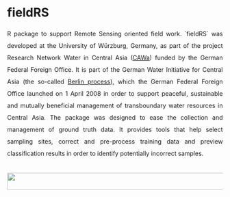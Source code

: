 # fieldRS
<p align="justify" style="line-height:200%;">
R package to support Remote Sensing oriented field work. `fieldRS` was developed at the University of Würzburg, Germany, as part of the project Research Network Water in Central Asia (<a href="http://www.cawa-project.net/">CAWa</a>) funded by the German Federal Foreign Office. It is part of the German Water Initiative for Central Asia (the so-called <a href="http://waterca.org/en/the-berlin-process/">Berlin process</a>), which the German Federal Foreign Office launched on 1 April 2008 in order to support peaceful, sustainable and mutually beneficial management of transboundary water resources in Central Asia. The package was designed to ease the collection and management of ground truth data. It provides tools that help select sampling sites, correct and pre-process training data and preview classification results in order to identify potentially incorrect samples.
</p>

</br>
<a href="http://www.cawa-project.net//"><img width="1000" height="40" src="http://www.cawa-project.net/typo3conf/ext/cawa_website/Resources/Public/Images/cawa_logo.png"></a>
</br>